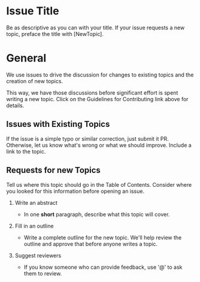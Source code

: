 # Issue Title

Be as descriptive as you can with your title. If your issue requests
a new topic, preface the title with [NewTopic].

# General

We use issues to drive the discussion for changes to
existing topics and the creation of new topics.

This way, we have those discussions before significant
effort is spent writing a new topic. Click on the Guidelines
for Contributing link above for details.

## Issues with Existing Topics

If the issue is a simple typo or similar correction, just submit it PR.
Otherwise, let us know what's wrong or what we should improve. Include a
link to the topic.

## Requests for new Topics

Tell us where this topic should go in the Table of Contents. Consider where you
looked for this information before opening an issue.

1. Write an abstract

   - In one **short** paragraph, describe what this topic will cover.

2. Fill in an outline

    - Write a complete outline for the new topic. We'll help review the outline and approve that before anyone writes a topic.

3. Suggest reviewers

    - If you know someone who can provide feedback, use '@' to ask them to review.
